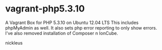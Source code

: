 # vagrant-php5.3.10

A Vagrant Box for PHP 5.3.10 on Ubuntu 12.04 LTS
This includes phpMyAdmin as well.
It also sets php error reporting to only show errors.
I've also removed installation of Composer n IonCube.

nickleus
